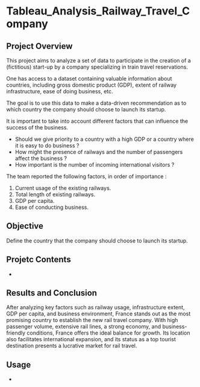 # Tableau_Analysis_Railway_Travel_Company

## Project Overview
This project aims to analyze a set of data to participate in the creation of a (fictitious) start-up by a company specializing in train travel reservations.

One has access to a dataset containing valuable information about countries, including gross domestic product (GDP), extent of railway infrastructure, ease of doing business, etc.

The goal is to use this data to make a data-driven recommendation as to which country the company should choose to launch its startup.

It is important to take into account different factors that can influence the success of the business.
- Should we give priority to a country with a high GDP or a country where it is easy to do business ?
- How might the presence of railways and the number of passengers affect the business ?
- How important is the number of incoming international visitors ?

The team reported the following factors, in order of importance :
1. Current usage of the existing railways.
2. Total length of existing railways.
3. GDP per capita.
4. Ease of conducting business.

## Objective 
Define the country that the company should choose to launch its startup.

## Projetc Contents 
- 

## Results and Conclusion
After analyzing key factors such as railway usage, infrastructure extent, GDP per capita, and business environment, France stands out as the most promising country to establish the new rail travel company. With high passenger volume, extensive rail lines, a strong economy, and business-friendly conditions, France offers the ideal balance for growth. Its location also facilitates international expansion, and its status as a top tourist destination presents a lucrative market for rail travel.

## Usage
- 













